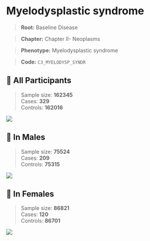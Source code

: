 # Myelodysplastic syndrome

> **Root:** Baseline Disease  

> **Chapter:** Chapter II- Neoplasms  

> **Phenotype:** Myelodysplastic syndrome  

> **Code:** `C3_MYELODYSP_SYNDR`

## 🧪 All Participants  
> Sample size: **162345**  
> Cases: **329**  
> Controls: **162016**
<img src="/Disease/Figures/ALL/Incidence/C3_MYELODYSP_SYNDR.png"/>
<CsvTable src="/public/Disease/Data/ALL/Incidence/COX_C3_MYELODYSP_SYNDR.csv" label="🔍 View full results" />

## 👨 In Males  
> Sample size: **75524**  
> Cases: **209**  
> Controls: **75315**
<img src="/Disease/Figures/Male/Incidence/C3_MYELODYSP_SYNDR.png"/>
<CsvTable src="/public/Disease/Data/Male/Incidence/COX_C3_MYELODYSP_SYNDR.csv" label="🔍 View full results" />

## 👩 In Females  
> Sample size: **86821**  
> Cases: **120**  
> Controls: **86701**
<img src="/Disease/Figures/Female/Incidence/C3_MYELODYSP_SYNDR.png"/>
<CsvTable src="/public/Disease/Data/Female/Incidence/COX_C3_MYELODYSP_SYNDR.csv" label="🔍 View full results" />
